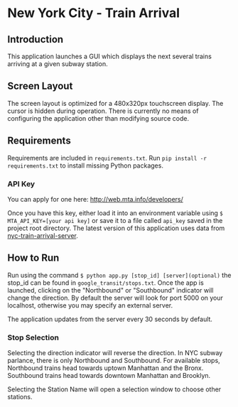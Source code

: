# New York City - Train Arrival

## Introduction
This application launches a GUI which displays the next several trains arriving at a given subway station.

## Screen Layout
The screen layout is optimized for a 480x320px touchscreen display.  The cursor is hidden during operation.  There is currently no means of configuring the application other than modifying source code.  

## Requirements

Requirements are included in `requirements.txt`.  Run `pip install -r requirements.txt` to install missing Python packages.

### API Key
You can apply for one here:
http://web.mta.info/developers/

Once you have this key, either load it into an environment variable using `$ MTA_API_KEY=[your api key]` or save it to a file called `api_key` saved in the project root directory.  The latest version of this application uses data from [nyc-train-arrival-server](https://github.com/bcpearce/nyc-train-arrival-server).  

## How to Run
Run using the command `$ python app.py [stop_id] [server](optional)` the stop_id can be found in `google_transit/stops.txt`.  Once the app is launched, clicking on the "Northbound" or "Southbound" indicator will change the direction.  By default the server will look for port 5000 on your localhost, otherwise you may specify an external server.  

The application updates from the server every 30 seconds by default.  

### Stop Selection

Selecting the direction indicator will reverse the direction.  In NYC subway parlance, there is only Northbound and Southbound.  For available stops, Northbound trains head towards uptown Manhattan and the Bronx.  Southbound trains head towards downtown Manhattan and Brooklyn.

Selecting the Station Name will open a selection window to choose other stations.
